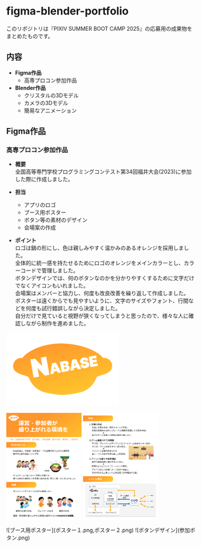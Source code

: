 # figma-blender-portfolio
このリポジトリは『PIXIV SUMMER BOOT CAMP 2025』の応募用の成果物をまとめたものです。
## 内容
- **Figma作品**
  - 高専プロコン参加作品
- **Blender作品**
  - クリスタルの3Dモデル
  - カメラの3Dモデル
  - 簡易なアニメーション

## Figma作品
### 高専プロコン参加作品
- **概要**  
全国高等専門学校プログラミングコンテスト第34回福井大会(2023)に参加した際に作成しました。

- **担当**
  - アプリのロゴ
  - ブース用ポスター
  - ボタン等の素材のデザイン
  - 会場案の作成
 
- **ポイント**  
  ロゴは鍋の形にし、色は親しみやすく温かみのあるオレンジを採用しました。  
  全体的に統一感を持たせるためにロゴのオレンジをメインカラーとし、カラーコードで管理しました。  
  ボタンデザインでは、何のボタンなのかを分かりやすくするために文字だけでなくアイコンもいれました。  
  会場案はメンバーと協力し、何度も改良改善を繰り返して作成しました。  
  ポスターは遠くからでも見やすいように、文字のサイズやフォント、行間などを何度も試行錯誤しながら決定しました。  
  自分だけで見ていると視野が狭くなってしまうと思ったので、様々な人に確認しながら制作を進めました。  

<img src="NABASE_logo.png" alt="アプリのロゴ" width="300px">
<p>
  <img src="ポスター１.png" width="200px">
  <img src="ポスター２.png" width="200px">
</p>
![ブース用ポスター](ポスター１.png,ポスター２.png)
![ボタンデザイン](参加ボタン.png)


